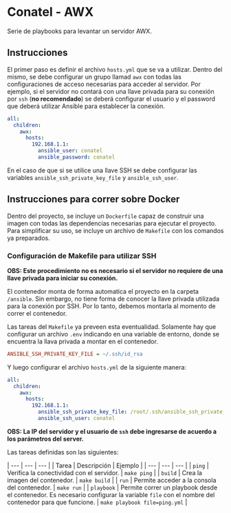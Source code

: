 # Conatel - AWX

Serie de playbooks para levantar un servidor AWX.

## Instrucciones

El primer paso es definir el archivo `hosts.yml` que se va a utilizar. Dentro del mismo, se debe configurar un grupo llamad `awx` con todas las configuraciones de acceso necesarias para acceder al servidor. Por ejemplo, si el servidor no contará con una llave privada para su conexión por `ssh` (**no recomendado**) se deberá configurar el usuario y el password que deberá utilizar Ansible para establecer la conexión.

```yml
all:
  children:
    awx:
      hosts:
        192.168.1.1:
          ansible_user: conatel
          ansible_password: conatel
```

En el caso de que si se utilice una llave SSH se debe configurar las variables `ansible_ssh_private_key_file` y `ansible_ssh_user`.

## Instrucciones para correr sobre Docker

Dentro del proyecto, se incluye un `Dockerfile` capaz de construir una imagen con todas las dependencias necesarias para ejecutar el proyecto. Para simplificar su uso, se incluye un archivo de `Makefile` con los comandos ya preparados.

### Configuración de Makefile para utilizar SSH

**OBS: Este procedimiento no es necesario si el servidor no requiere de una llave privada para iniciar su conexión.**

El contenedor monta de forma automatica el proyecto en la carpeta `/ansible`. Sin embargo, no tiene forma de conocer la llave privada utilizada para la conexión por SSH. Por lo tanto, debemos montarla al momento de correr el contenedor.

Las tareas del `Makefile` ya preveen esta eventualidad. Solamente hay que configurar un archivo `.env` indicando en una variable de entorno, donde se encuentra la llava privada a montar en el contenedor.

```ini
ANSIBLE_SSH_PRIVATE_KEY_FILE = ~/.ssh/id_rsa
```

Y luego configurar el archivo `hosts.yml` de la siguiente manera:

```yaml
all:
  children:
    awx:
      hosts:
        192.168.1.1:
          ansible_ssh_private_key_file: /root/.ssh/ansible_ssh_private_key
          ansible_ssh_user: conatel
```

**OBS: La IP del servidor y el usuario de `ssh` debe ingresarse de acuerdo a los parámetros del server.**

Las tareas definidas son las siguientes:

| --- | --- | --- |
| Tarea | Descripción | Ejemplo |
| --- | --- | --- |
| `ping` | Verifica la conectividad con el servidor. | `make ping` |
| `build` | Crea la imagen del contenedor. | `make build` |
| `run` | Permite acceder a la consola del contenedor. | `make run` |
| `playbook` | Permite correr un playbook desde el contenedor. Es necesario configurar la variable `file` con el nombre del contenedor para que funcione. | `make playbook file=ping.yml` |
